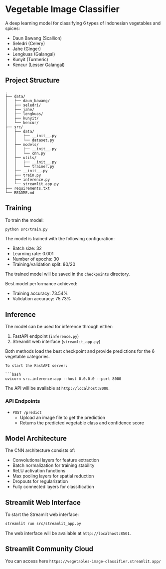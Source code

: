 # Vegetable Image Classifier

A deep learning model for classifying 6 types of Indonesian vegetables and spices:
- Daun Bawang (Scallion)
- Seledri (Celery)
- Jahe (Ginger)
- Lengkuas (Galangal)
- Kunyit (Turmeric)
- Kencur (Lesser Galangal)

## Project Structure

```
.
├── data/
│   ├── daun_bawang/
│   ├── seledri/
│   ├── jahe/
│   ├── lengkuas/
│   ├── kunyit/
│   └── kencur/
├── src/
│   ├── data/
│   │   ├── __init__.py
│   │   └── dataset.py
│   ├── models/
│   │   ├── __init__.py
│   │   └── cnn.py
│   ├── utils/
│   │   ├── __init__.py
│   │   └── trainer.py
│   ├── __init__.py
│   ├── train.py
│   ├── inference.py
│   └── streamlit_app.py
├── requirements.txt
└── README.md
```

## Training

To train the model:

```bash
python src/train.py
```

The model is trained with the following configuration:
- Batch size: 32
- Learning rate: 0.001
- Number of epochs: 30
- Training/validation split: 80/20

The trained model will be saved in the `checkpoints` directory.

Best model performance achieved:
- Training accuracy: 73.54%
- Validation accuracy: 75.73%

## Inference

The model can be used for inference through either:
1. FastAPI endpoint (`inference.py`)
2. Streamlit web interface (`streamlit_app.py`)

Both methods load the best checkpoint and provide predictions for the 6 vegetable categories.

```
To start the FastAPI server:

```bash
uvicorn src.inference:app --host 0.0.0.0 --port 8000
```

The API will be available at `http://localhost:8000`.

### API Endpoints

- `POST /predict`
  - Upload an image file to get the prediction
  - Returns the predicted vegetable class and confidence score

## Model Architecture

The CNN architecture consists of:
- Convolutional layers for feature extraction
- Batch normalization for training stability
- ReLU activation functions
- Max pooling layers for spatial reduction
- Dropouts for regularization
- Fully connected layers for classification

## Streamlit Web Interface

To start the Streamlit web interface:

```bash
streamlit run src/streamlit_app.py
```

The web interface will be available at `http://localhost:8501`.

## Streamlit Community Cloud

 You can access here `https://vegetables-image-classifier.streamlit.app/`
